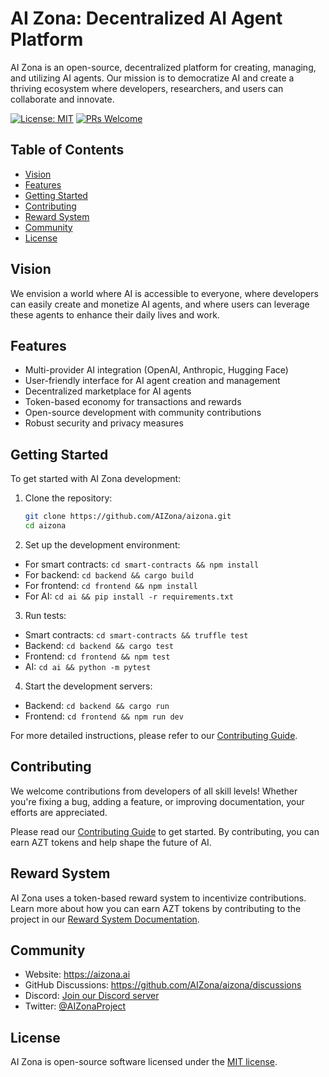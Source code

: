 # AI Zona: Decentralized AI Agent Platform

AI Zona is an open-source, decentralized platform for creating, managing, and utilizing AI agents. Our mission is to democratize AI and create a thriving ecosystem where developers, researchers, and users can collaborate and innovate.

[![License: MIT](https://img.shields.io/badge/License-MIT-yellow.svg)](https://opensource.org/licenses/MIT)
[![PRs Welcome](https://img.shields.io/badge/PRs-welcome-brightgreen.svg?style=flat-square)](http://makeapullrequest.com)

## Table of Contents
- [Vision](#vision)
- [Features](#features)
- [Getting Started](#getting-started)
- [Contributing](#contributing)
- [Reward System](#reward-system)
- [Community](#community)
- [License](#license)

## Vision

We envision a world where AI is accessible to everyone, where developers can easily create and monetize AI agents, and where users can leverage these agents to enhance their daily lives and work.

## Features

- Multi-provider AI integration (OpenAI, Anthropic, Hugging Face)
- User-friendly interface for AI agent creation and management
- Decentralized marketplace for AI agents
- Token-based economy for transactions and rewards
- Open-source development with community contributions
- Robust security and privacy measures

## Getting Started

To get started with AI Zona development:

1. Clone the repository:
   ```bash
   git clone https://github.com/AIZona/aizona.git
   cd aizona

4. Set up the development environment:
- For smart contracts: `cd smart-contracts && npm install`
- For backend: `cd backend && cargo build`
- For frontend: `cd frontend && npm install`
- For AI: `cd ai && pip install -r requirements.txt`

3. Run tests:
- Smart contracts: `cd smart-contracts && truffle test`
- Backend: `cd backend && cargo test`
- Frontend: `cd frontend && npm test`
- AI: `cd ai && python -m pytest`

4. Start the development servers:
- Backend: `cd backend && cargo run`
- Frontend: `cd frontend && npm run dev`

For more detailed instructions, please refer to our [Contributing Guide](CONTRIBUTING.md).

## Contributing

We welcome contributions from developers of all skill levels! Whether you're fixing a bug, adding a feature, or improving documentation, your efforts are appreciated.

Please read our [Contributing Guide](CONTRIBUTING.md) to get started. By contributing, you can earn AZT tokens and help shape the future of AI.

## Reward System

AI Zona uses a token-based reward system to incentivize contributions. Learn more about how you can earn AZT tokens by contributing to the project in our [Reward System Documentation](docs/reward_system.md).

## Community

- Website: https://aizona.ai
- GitHub Discussions: https://github.com/AIZona/aizona/discussions
- Discord: [Join our Discord server](https://discord.gg/aizona)
- Twitter: [@AIZonaProject](https://twitter.com/AIZonaProject)

## License

AI Zona is open-source software licensed under the [MIT license](LICENSE).
